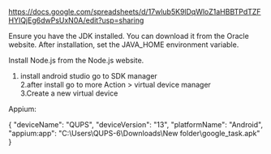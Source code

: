 https://docs.google.com/spreadsheets/d/17wlub5K9lDqWloZ1aHBBTPdTZFHYIQjEg6dwPsUxN0A/edit?usp=sharing


Ensure you have the JDK installed. You can download it from the Oracle website.
After installation, set the JAVA_HOME environment variable.

Install Node.js from the Node.js website.

1. install android studio
	go to SDK manager </br>
2.after install go to more Action > virtual device manager</br>
3.Create a new virtual device</br>

Appium:

{
  "deviceName": "QUPS",
  "deviceVersion": "13",
  "platformName": "Android",
  "appium:app": "C:\\Users\\QUPS-6\\Downloads\\New folder\\google_task.apk"
}
